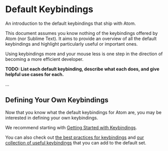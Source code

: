 # Default Keybindings

An introduction to the default keybindings that ship with Atom.

This document assumes you know nothing of the keybindings offered by Atom
(nor Sublime Text). It aims to provide an overview of all the default
keybindings and highlight particularly useful or important ones.

Using keybindings more and your mouse less is one step in the direction
of becoming a more efficient developer.

**TODO: List each default keybinding, describe what each does, and give
helpful use cases for each.**

...

## Defining Your Own Keybindings

Now that you know what the default keybindings for Atom are, you may be
interested in defining your own keybindings.

We recommend starting with [Getting Started with Keybindings]().

You can also check out [the best practices for keybindings]()
and [our collection of useful keybindings]() that you can add to the
default set.